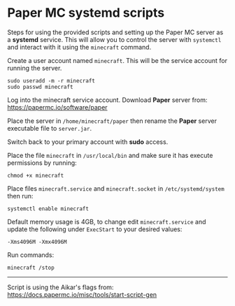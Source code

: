 # Paper MC systemd scripts

Steps for using the provided scripts and setting up the Paper MC server as a __systemd__ service.  This will allow you to control the server with `systemctl` and interact with it using the `minecraft` command.

Create a user account named `minecraft`.  This will be the service account for running the server.
```
sudo useradd -m -r minecraft
sudo passwd minecraft
```

Log into the minecraft service account.  Download __Paper__ server from:
<https://papermc.io/software/paper>

Place the server in `/home/minecraft/paper` then rename the __Paper__ server executable file to `server.jar`.

Switch back to your primary account with __sudo__ access.

Place the file `minecraft` in `/usr/local/bin` and make sure it has execute permissions by running:
```
chmod +x minecraft
```

Place files `minecraft.service` and `minecraft.socket` in `/etc/systemd/system` then run:
```
systemctl enable minecraft
```

Default memory usage is 4GB, to change edit `minecraft.service` and update the following under `ExecStart` to your desired values:
```
-Xms4096M -Xmx4096M
```

Run commands:
```
minecraft /stop
```

-----

Script is using the Aikar's flags from:
<https://docs.papermc.io/misc/tools/start-script-gen>
